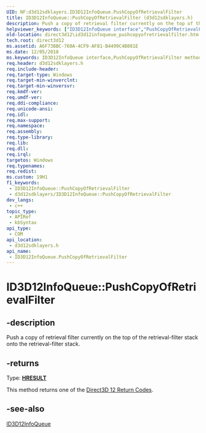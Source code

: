 ```yaml
---
UID: NF:d3d12sdklayers.ID3D12InfoQueue.PushCopyOfRetrievalFilter
title: ID3D12InfoQueue::PushCopyOfRetrievalFilter (d3d12sdklayers.h)
description: Push a copy of retrieval filter currently on the top of the retrieval-filter stack onto the retrieval-filter stack.
helpviewer_keywords: ["ID3D12InfoQueue interface","PushCopyOfRetrievalFilter method","ID3D12InfoQueue.PushCopyOfRetrievalFilter","ID3D12InfoQueue::PushCopyOfRetrievalFilter","PushCopyOfRetrievalFilter","PushCopyOfRetrievalFilter method","PushCopyOfRetrievalFilter method","ID3D12InfoQueue interface","d3d12sdklayers/ID3D12InfoQueue::PushCopyOfRetrievalFilter","direct3d12.id3d12infoqueue_pushcopyofretrievalfilter"]
old-location: direct3d12\id3d12infoqueue_pushcopyofretrievalfilter.htm
tech.root: direct3d12
ms.assetid: A6F73BBC-760A-4CF9-AF81-B4499C4B081E
ms.date: 12/05/2018
ms.keywords: ID3D12InfoQueue interface,PushCopyOfRetrievalFilter method, ID3D12InfoQueue.PushCopyOfRetrievalFilter, ID3D12InfoQueue::PushCopyOfRetrievalFilter, PushCopyOfRetrievalFilter, PushCopyOfRetrievalFilter method, PushCopyOfRetrievalFilter method,ID3D12InfoQueue interface, d3d12sdklayers/ID3D12InfoQueue::PushCopyOfRetrievalFilter, direct3d12.id3d12infoqueue_pushcopyofretrievalfilter
req.header: d3d12sdklayers.h
req.include-header: 
req.target-type: Windows
req.target-min-winverclnt: 
req.target-min-winversvr: 
req.kmdf-ver: 
req.umdf-ver: 
req.ddi-compliance: 
req.unicode-ansi: 
req.idl: 
req.max-support: 
req.namespace: 
req.assembly: 
req.type-library: 
req.lib: 
req.dll: 
req.irql: 
targetos: Windows
req.typenames: 
req.redist: 
ms.custom: 19H1
f1_keywords:
 - ID3D12InfoQueue::PushCopyOfRetrievalFilter
 - d3d12sdklayers/ID3D12InfoQueue::PushCopyOfRetrievalFilter
dev_langs:
 - c++
topic_type:
 - APIRef
 - kbSyntax
api_type:
 - COM
api_location:
 - d3d12sdklayers.h
api_name:
 - ID3D12InfoQueue.PushCopyOfRetrievalFilter
---
```


# ID3D12InfoQueue::PushCopyOfRetrievalFilter


## -description

Push a copy of retrieval filter currently on the top of the retrieval-filter stack onto the retrieval-filter stack.



## -returns

Type: <b><a href="/windows/win32/com/structure-of-com-error-codes">HRESULT</a></b>

This method returns one of the <a href="/windows/desktop/direct3d12/d3d12-graphics-reference-returnvalues">Direct3D 12 Return Codes</a>.

## -see-also

<a href="/windows/desktop/api/d3d12sdklayers/nn-d3d12sdklayers-id3d12infoqueue">ID3D12InfoQueue</a>
